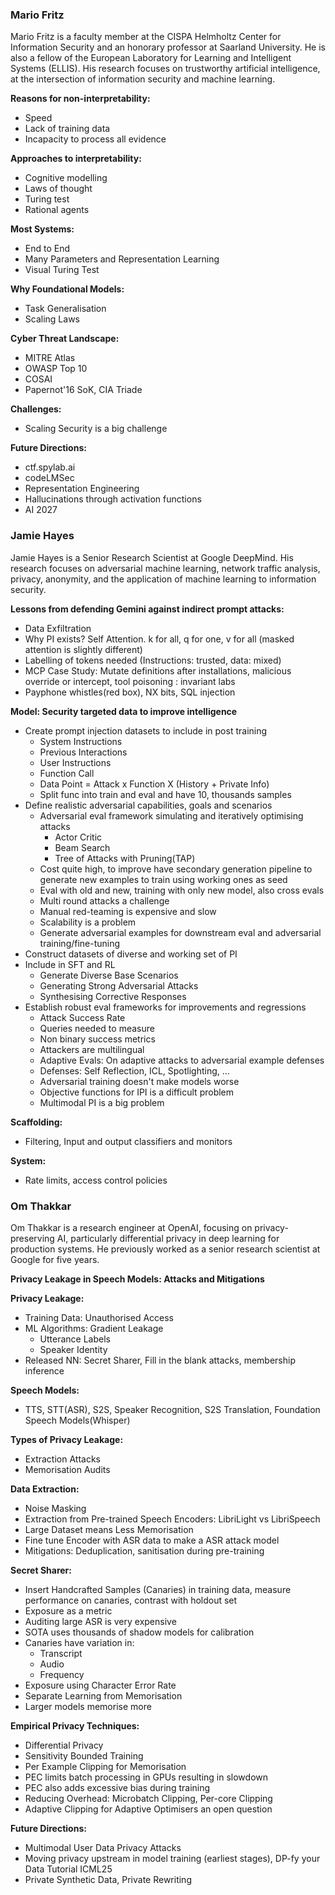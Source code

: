 
### Mario Fritz

Mario Fritz is a faculty member at the CISPA Helmholtz Center for Information Security and an honorary professor at Saarland University. He is also a fellow of the European Laboratory for Learning and Intelligent Systems (ELLIS). His research focuses on trustworthy artificial intelligence, at the intersection of information security and machine learning.

**Reasons for non-interpretability:**
- Speed
- Lack of training data
- Incapacity to process all evidence

**Approaches to interpretability:**
- Cognitive modelling
- Laws of thought
- Turing test
- Rational agents

**Most Systems:**
- End to End
- Many Parameters and Representation Learning
- Visual Turing Test

**Why Foundational Models:**
- Task Generalisation
- Scaling Laws

**Cyber Threat Landscape:**
- MITRE Atlas
- OWASP Top 10
- COSAI
- Papernot'16 SoK, CIA Triade

**Challenges:**
- Scaling Security is a big challenge

**Future Directions:**
- ctf.spylab.ai
- codeLMSec
- Representation Engineering
- Hallucinations through activation functions
- AI 2027

### Jamie Hayes

Jamie Hayes is a Senior Research Scientist at Google DeepMind. His research focuses on adversarial machine learning, network traffic analysis, privacy, anonymity, and the application of machine learning to information security.

**Lessons from defending Gemini against indirect prompt attacks:**
- Data Exfiltration
- Why PI exists? Self Attention. k for all, q for one, v for all (masked attention is slightly different)
- Labelling of tokens needed (Instructions: trusted, data: mixed)
- MCP Case Study: Mutate definitions after installations, malicious override or intercept, tool poisoning : invariant labs
- Payphone whistles(red box), NX bits, SQL injection

**Model: Security targeted data to improve intelligence**
- Create prompt injection datasets to include in post training
	- System Instructions
	- Previous Interactions
	- User Instructions
	- Function Call
	- Data Point = Attack x Function X (History + Private Info)
	- Split func into train and eval and have 10, thousands samples
- Define realistic adversarial capabilities, goals and scenarios
	- Adversarial eval framework simulating and iteratively optimising attacks
		- Actor Critic
		- Beam Search
		- Tree of Attacks with Pruning(TAP)
	- Cost quite high, to improve have secondary generation pipeline to generate new examples to train using working ones as seed
	- Eval with old and new, training with only new model, also cross evals
	- Multi round attacks a challenge
	- Manual red-teaming is expensive and slow
	- Scalability is a problem
	- Generate adversarial examples for downstream eval and adversarial training/fine-tuning
- Construct datasets of diverse and working set of PI
- Include in SFT and RL
	- Generate Diverse Base Scenarios
	- Generating Strong Adversarial Attacks
	- Synthesising Corrective Responses
- Establish robust eval frameworks for improvements and regressions
	- Attack Success Rate
	- Queries needed to measure
	- Non binary success metrics
	- Attackers are multilingual
	- Adaptive Evals: On adaptive attacks to adversarial example defenses
	- Defenses: Self Reflection, ICL, Spotlighting, ...
	- Adversarial training doesn't make models worse
	- Objective functions for IPI is a difficult problem
	- Multimodal PI is a big problem

**Scaffolding:**
- Filtering, Input and output classifiers and monitors

**System:**
- Rate limits, access control policies

### Om Thakkar

Om Thakkar is a research engineer at OpenAI, focusing on privacy-preserving AI, particularly differential privacy in deep learning for production systems. He previously worked as a senior research scientist at Google for five years.

**Privacy Leakage in Speech Models: Attacks and Mitigations**

**Privacy Leakage:**
- Training Data: Unauthorised Access
- ML Algorithms: Gradient Leakage
	- Utterance Labels
	- Speaker Identity
- Released NN: Secret Sharer, Fill in the blank attacks, membership inference

**Speech Models:**
- TTS, STT(ASR), S2S, Speaker Recognition, S2S Translation, Foundation Speech Models(Whisper)

**Types of Privacy Leakage:**
- Extraction Attacks
- Memorisation Audits

**Data Extraction:**
- Noise Masking
- Extraction from Pre-trained Speech Encoders: LibriLight vs LibriSpeech
- Large Dataset means Less Memorisation
- Fine tune Encoder with ASR data to make a ASR attack model
- Mitigations: Deduplication, sanitisation during pre-training

**Secret Sharer:**
- Insert Handcrafted Samples (Canaries) in training data, measure performance on canaries, contrast with holdout set
- Exposure as a metric
- Auditing large ASR is very expensive
- SOTA uses thousands of shadow models for calibration
- Canaries have variation in:
	- Transcript
	- Audio
	- Frequency
- Exposure using Character Error Rate
- Separate Learning from Memorisation
- Larger models memorise more

**Empirical Privacy Techniques:**
- Differential Privacy
- Sensitivity Bounded Training
- Per Example Clipping for Memorisation
- PEC limits batch processing in GPUs resulting in slowdown
- PEC also adds excessive bias during training
- Reducing Overhead: Microbatch Clipping, Per-core Clipping
- Adaptive Clipping for Adaptive Optimisers an open question

**Future Directions:**
- Multimodal User Data Privacy Attacks
- Moving privacy upstream in model training (earliest stages), DP-fy your Data Tutorial ICML25
- Private Synthetic Data, Private Rewriting
